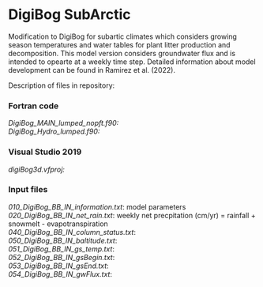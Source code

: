 # DigiBog SubArctic

Modification to DigiBog for subartic climates which considers growing season temperatures and water tables for plant litter production and decomposition. This model version considers groundwater flux and is intended to opearte at a weekly time step. Detailed information about model development can be found in Ramirez et al. (2022).

Description of files in repository:

### Fortran code
  *DigiBog\_MAIN\_lumped\_nopft.f90:*  
  *DigiBog\_Hydro\_lumped.f90:*
<br>

### Visual Studio 2019
  *digiBog3d.vfproj:*
<br>
### Input files 
  *010\_DigiBog\_BB\_IN\_information.txt*: model parameters  
  *020\_DigiBog\_BB\_IN\_net\_rain.txt*: weekly net precpitation (cm/yr) = rainfall + snowmelt - evapotranspiration  
  *040\_DigiBog\_BB\_IN\_column\_status.txt*:  
  *050\_DigiBog\_BB\_IN\_baltitude.txt*:  
  *051\_DigiBog\_BB\_IN\_gs\_temp.txt*:    
  *052\_DigiBog\_BB\_IN\_gsBegin.txt*:  
  *053\_DigiBog\_BB\_IN\_gsEnd.txt*:    
  *054\_DigiBog\_BB\_IN\_gwFlux.txt*:  

